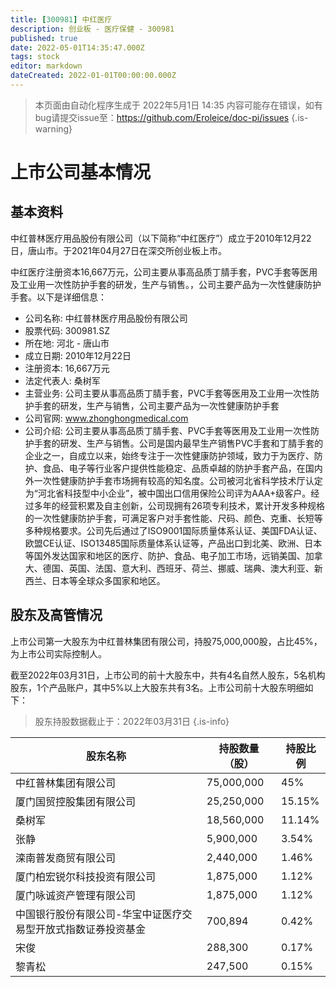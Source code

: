 ```yaml
---
title: [300981] 中红医疗
description: 创业板 - 医疗保健 - 300981
published: true
date: 2022-05-01T14:35:47.000Z
tags: stock
editor: markdown
dateCreated: 2022-01-01T00:00:00.000Z
---
```


> 本页面由自动化程序生成于 2022年5月1日 14:35
> 内容可能存在错误，如有bug请提交issue至：https://github.com/Eroleice/doc-pi/issues
{.is-warning}

# 上市公司基本情况

## 基本资料

中红普林医疗用品股份有限公司（以下简称“中红医疗”）成立于2010年12月22日，唐山市。于2021年04月27日在深交所创业板上市。

中红医疗注册资本16,667万元，公司主要从事高品质丁腈手套，PVC手套等医用及工业用一次性防护手套的研发，生产与销售。，公司主要产品为一次性健康防护手套。以下是详细信息：

- 公司名称: 中红普林医疗用品股份有限公司
- 股票代码: 300981.SZ
- 所在地: 河北 - 唐山市
- 成立日期: 2010年12月22日
- 注册资本: 16,667万元
- 法定代表人: 桑树军
- 主营业务: 公司主要从事高品质丁腈手套，PVC手套等医用及工业用一次性防护手套的研发，生产与销售，公司主要产品为一次性健康防护手套
- 公司官网: www.zhonghongmedical.com
- 公司介绍: 公司主要从事高品质丁腈手套、PVC手套等医用及工业用一次性防护手套的研发、生产与销售。公司是国内最早生产销售PVC手套和丁腈手套的企业之一，自成立以来，始终专注于一次性健康防护领域，致力于为医疗、防护、食品、电子等行业客户提供性能稳定、品质卓越的防护手套产品，在国内外一次性健康防护手套市场拥有较高的知名度。公司被河北省科学技术厅认定为“河北省科技型中小企业”，被中国出口信用保险公司评为AAA+级客户。经过多年的经营积累及自主创新，公司现拥有26项专利技术，累计开发多种规格的一次性健康防护手套，可满足客户对手套性能、尺码、颜色、克重、长短等多种规格要求。公司先后通过了ISO9001国际质量体系认证、美国FDA认证、欧盟CE认证、ISO13485国际质量体系认证等，产品出口到北美、欧洲、日本等国外发达国家和地区的医疗、防护、食品、电子加工市场，远销美国、加拿大、德国、英国、法国、意大利、西班牙、荷兰、挪威、瑞典、澳大利亚、新西兰、日本等全球众多国家和地区。


## 股东及高管情况

上市公司第一大股东为中红普林集团有限公司，持股75,000,000股，占比45%，为上市公司实际控制人。

截至2022年03月31日，上市公司的前十大股东中，共有4名自然人股东，5名机构股东，1个产品账户，其中5%以上大股东共有3名。上市公司前十大股东明细如下：

> 股东持股数据截止于：2022年03月31日
{.is-info}

| 股东名称 | 持股数量（股） | 持股比例 |
| --- | --- | --- |
| 中红普林集团有限公司 | 75,000,000 | 45% |
| 厦门国贸控股集团有限公司 | 25,250,000 | 15.15% |
| 桑树军 | 18,560,000 | 11.14% |
| 张静 | 5,900,000 | 3.54% |
| 滦南普发商贸有限公司 | 2,440,000 | 1.46% |
| 厦门柏宏锐尔科技投资有限公司 | 1,875,000 | 1.12% |
| 厦门咏诚资产管理有限公司 | 1,875,000 | 1.12% |
| 中国银行股份有限公司-华宝中证医疗交易型开放式指数证券投资基金 | 700,894 | 0.42% |
| 宋俊 | 288,300 | 0.17% |
| 黎青松 | 247,500 | 0.15% |




